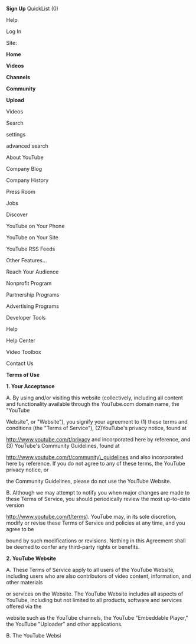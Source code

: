 **Sign Up** QuickList (0)

Help

Log In

Site: 

**Home**

**Videos**

**Channels**

**Community**

**Upload**

 

Videos

 Search

settings

advanced search

About YouTube

Company Blog

Company History

Press Room

Jobs

Discover

YouTube on Your Phone

YouTube on Your Site

YouTube RSS Feeds

Other Features...

Reach Your Audience

Nonprofit Program

Partnership Programs

Advertising Programs

Developer Tools

Help

Help Center

Video Toolbox

Contact Us

**Terms of Use**

**1. Your Acceptance**

A. By using and/or visiting this website (collectively, including all content and functionality available through the YouTube.com domain name, the "YouTube

Website", or "Website"), you signify your agreement to (1) these terms and conditions (the "Terms of Service"), (2)YouTube's privacy notice, found at

http://www.youtube.com/t/privacy and incorporated here by reference, and (3) YouTube's Community Guidelines, found at

http://www.youtube.com/t/community\_guidelines and also incorporated here by reference. If you do not agree to any of these terms, the YouTube privacy notice, or

the Community Guidelines, please do not use the YouTube Website.

B. Although we may attempt to notify you when major changes are made to these Terms of Service, you should periodically review the most up-to-date version

http://www.youtube.com/t/terms). YouTube may, in its sole discretion, modify or revise these Terms of Service and policies at any time, and you agree to be

bound by such modifications or revisions. Nothing in this Agreement shall be deemed to confer any third-party rights or benefits.

**2. YouTube Website**

A. These Terms of Service apply to all users of the YouTube Website, including users who are also contributors of video content, information, and other materials

or services on the Website. The YouTube Website includes all aspects of YouTube, including but not limited to all products, software and services offered via the

website such as the YouTube channels, the YouTube "Embeddable Player," the YouTube "Uploader" and other applications.

B. The YouTube Websi

